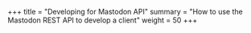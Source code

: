 +++
title = "Developing for Mastodon API"
summary = "How to use the Mastodon REST API to develop a client"
weight = 50
+++